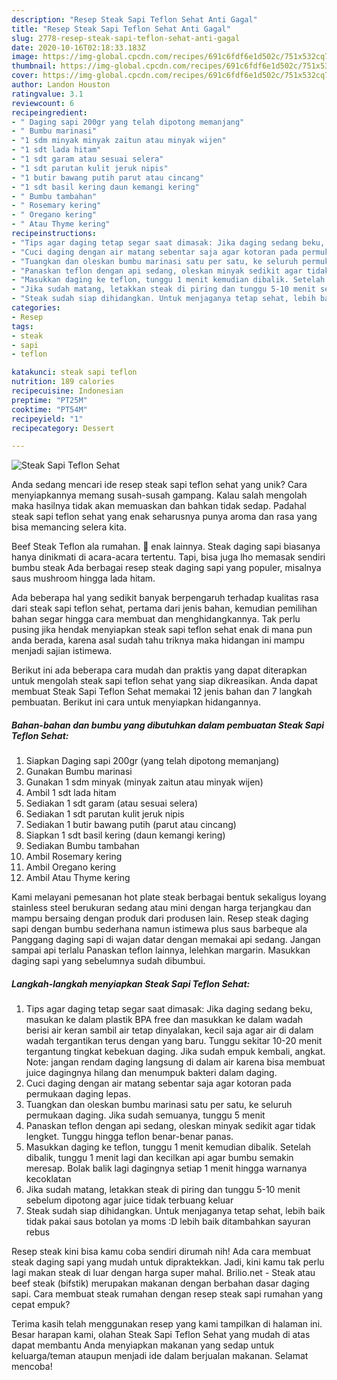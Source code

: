 ```yaml
---
description: "Resep Steak Sapi Teflon Sehat Anti Gagal"
title: "Resep Steak Sapi Teflon Sehat Anti Gagal"
slug: 2778-resep-steak-sapi-teflon-sehat-anti-gagal
date: 2020-10-16T02:18:33.183Z
image: https://img-global.cpcdn.com/recipes/691c6fdf6e1d502c/751x532cq70/steak-sapi-teflon-sehat-foto-resep-utama.jpg
thumbnail: https://img-global.cpcdn.com/recipes/691c6fdf6e1d502c/751x532cq70/steak-sapi-teflon-sehat-foto-resep-utama.jpg
cover: https://img-global.cpcdn.com/recipes/691c6fdf6e1d502c/751x532cq70/steak-sapi-teflon-sehat-foto-resep-utama.jpg
author: Landon Houston
ratingvalue: 3.1
reviewcount: 6
recipeingredient:
- " Daging sapi 200gr yang telah dipotong memanjang"
- " Bumbu marinasi"
- "1 sdm minyak minyak zaitun atau minyak wijen"
- "1 sdt lada hitam"
- "1 sdt garam atau sesuai selera"
- "1 sdt parutan kulit jeruk nipis"
- "1 butir bawang putih parut atau cincang"
- "1 sdt basil kering daun kemangi kering"
- " Bumbu tambahan"
- " Rosemary kering"
- " Oregano kering"
- " Atau Thyme kering"
recipeinstructions:
- "Tips agar daging tetap segar saat dimasak: Jika daging sedang beku, masukan ke dalam plastik BPA free dan masukkan ke dalam wadah berisi air keran sambil air tetap dinyalakan, kecil saja agar air di dalam wadah tergantikan terus dengan yang baru. Tunggu sekitar 10-20 menit tergantung tingkat kebekuan daging. Jika sudah empuk kembali, angkat. Note: jangan rendam daging langsung di dalam air karena bisa membuat juice dagingnya hilang dan menumpuk bakteri dalam daging."
- "Cuci daging dengan air matang sebentar saja agar kotoran pada permukaan daging lepas."
- "Tuangkan dan oleskan bumbu marinasi satu per satu, ke seluruh permukaan daging. Jika sudah semuanya, tunggu 5 menit"
- "Panaskan teflon dengan api sedang, oleskan minyak sedikit agar tidak lengket. Tunggu hingga teflon benar-benar panas."
- "Masukkan daging ke teflon, tunggu 1 menit kemudian dibalik. Setelah dibalik, tunggu 1 menit lagi dan kecilkan api agar bumbu semakin meresap. Bolak balik lagi dagingnya setiap 1 menit hingga warnanya kecoklatan"
- "Jika sudah matang, letakkan steak di piring dan tunggu 5-10 menit sebelum dipotong agar juice tidak terbuang keluar"
- "Steak sudah siap dihidangkan. Untuk menjaganya tetap sehat, lebih baik tidak pakai saus botolan ya moms :D lebih baik ditambahkan sayuran rebus"
categories:
- Resep
tags:
- steak
- sapi
- teflon

katakunci: steak sapi teflon 
nutrition: 189 calories
recipecuisine: Indonesian
preptime: "PT25M"
cooktime: "PT54M"
recipeyield: "1"
recipecategory: Dessert

---
```



![Steak Sapi Teflon Sehat](https://img-global.cpcdn.com/recipes/691c6fdf6e1d502c/751x532cq70/steak-sapi-teflon-sehat-foto-resep-utama.jpg)

Anda sedang mencari ide resep steak sapi teflon sehat yang unik? Cara menyiapkannya memang susah-susah gampang. Kalau salah mengolah maka hasilnya tidak akan memuaskan dan bahkan tidak sedap. Padahal steak sapi teflon sehat yang enak seharusnya punya aroma dan rasa yang bisa memancing selera kita.

Beef Steak Teflon ala rumahan. 🐄 enak lainnya. Steak daging sapi biasanya hanya dinikmati di acara-acara tertentu. Tapi, bisa juga lho memasak sendiri bumbu steak Ada berbagai resep steak daging sapi yang populer, misalnya saus mushroom hingga lada hitam.

Ada beberapa hal yang sedikit banyak berpengaruh terhadap kualitas rasa dari steak sapi teflon sehat, pertama dari jenis bahan, kemudian pemilihan bahan segar hingga cara membuat dan menghidangkannya. Tak perlu pusing jika hendak menyiapkan steak sapi teflon sehat enak di mana pun anda berada, karena asal sudah tahu triknya maka hidangan ini mampu menjadi sajian istimewa.


Berikut ini ada beberapa cara mudah dan praktis yang dapat diterapkan untuk mengolah steak sapi teflon sehat yang siap dikreasikan. Anda dapat membuat Steak Sapi Teflon Sehat memakai 12 jenis bahan dan 7 langkah pembuatan. Berikut ini cara untuk menyiapkan hidangannya.

<!--inarticleads1-->

##### Bahan-bahan dan bumbu yang dibutuhkan dalam pembuatan Steak Sapi Teflon Sehat:

1. Siapkan  Daging sapi 200gr (yang telah dipotong memanjang)
1. Gunakan  Bumbu marinasi
1. Gunakan 1 sdm minyak (minyak zaitun atau minyak wijen)
1. Ambil 1 sdt lada hitam
1. Sediakan 1 sdt garam (atau sesuai selera)
1. Sediakan 1 sdt parutan kulit jeruk nipis
1. Sediakan 1 butir bawang putih (parut atau cincang)
1. Siapkan 1 sdt basil kering (daun kemangi kering)
1. Sediakan  Bumbu tambahan
1. Ambil  Rosemary kering
1. Ambil  Oregano kering
1. Ambil  Atau Thyme kering


Kami melayani pemesanan hot plate steak berbagai bentuk sekaligus loyang stainless steel berukuran sedang atau mini dengan harga terjangkau dan mampu bersaing dengan produk dari produsen lain. Resep steak daging sapi dengan bumbu sederhana namun istimewa plus saus barbeque ala Panggang daging sapi di wajan datar dengan memakai api sedang. Jangan sampai api terlalu Panaskan teflon lainnya, lelehkan margarin. Masukkan daging sapi yang sebelumnya sudah dibumbui. 

<!--inarticleads2-->

##### Langkah-langkah menyiapkan Steak Sapi Teflon Sehat:

1. Tips agar daging tetap segar saat dimasak: Jika daging sedang beku, masukan ke dalam plastik BPA free dan masukkan ke dalam wadah berisi air keran sambil air tetap dinyalakan, kecil saja agar air di dalam wadah tergantikan terus dengan yang baru. Tunggu sekitar 10-20 menit tergantung tingkat kebekuan daging. Jika sudah empuk kembali, angkat. Note: jangan rendam daging langsung di dalam air karena bisa membuat juice dagingnya hilang dan menumpuk bakteri dalam daging.
1. Cuci daging dengan air matang sebentar saja agar kotoran pada permukaan daging lepas.
1. Tuangkan dan oleskan bumbu marinasi satu per satu, ke seluruh permukaan daging. Jika sudah semuanya, tunggu 5 menit
1. Panaskan teflon dengan api sedang, oleskan minyak sedikit agar tidak lengket. Tunggu hingga teflon benar-benar panas.
1. Masukkan daging ke teflon, tunggu 1 menit kemudian dibalik. Setelah dibalik, tunggu 1 menit lagi dan kecilkan api agar bumbu semakin meresap. Bolak balik lagi dagingnya setiap 1 menit hingga warnanya kecoklatan
1. Jika sudah matang, letakkan steak di piring dan tunggu 5-10 menit sebelum dipotong agar juice tidak terbuang keluar
1. Steak sudah siap dihidangkan. Untuk menjaganya tetap sehat, lebih baik tidak pakai saus botolan ya moms :D lebih baik ditambahkan sayuran rebus


Resep steak kini bisa kamu coba sendiri dirumah nih! Ada cara membuat steak daging sapi yang mudah untuk dipraktekkan. Jadi, kini kamu tak perlu lagi makan steak di luar dengan harga super mahal. Brilio.net - Steak atau beef steak (bifstik) merupakan makanan dengan berbahan dasar daging sapi. Cara membuat steak rumahan dengan resep steak sapi rumahan yang cepat empuk? 

Terima kasih telah menggunakan resep yang kami tampilkan di halaman ini. Besar harapan kami, olahan Steak Sapi Teflon Sehat yang mudah di atas dapat membantu Anda menyiapkan makanan yang sedap untuk keluarga/teman ataupun menjadi ide dalam berjualan makanan. Selamat mencoba!
